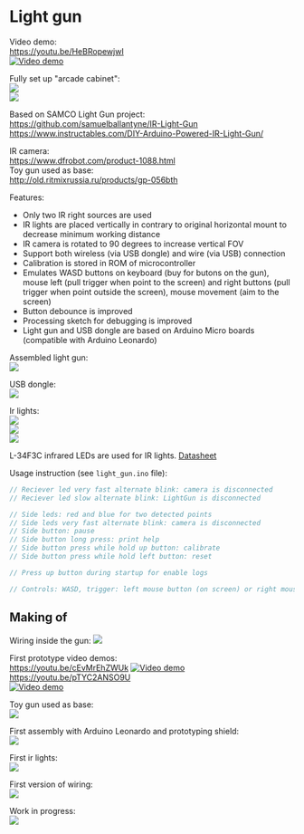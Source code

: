 
# Light gun

Video demo:  
https://youtu.be/HeBRopewjwI  
[![Video demo](https://img.youtube.com/vi/HeBRopewjwI/0.jpg)](https://www.youtube.com/watch?v=HeBRopewjwI)


Fully set up "arcade cabinet":  
![](photos/20240730_222419.jpg)    
![](photos/20240801_134350.jpg)   


Based on SAMCO Light Gun project:   
https://github.com/samuelballantyne/IR-Light-Gun  
https://www.instructables.com/DIY-Arduino-Powered-IR-Light-Gun/  

IR camera:   
https://www.dfrobot.com/product-1088.html  
Toy gun used as base:  
http://old.ritmixrussia.ru/products/gp-056bth 

Features:  
- Only two IR right sources are used
- IR lights are placed vertically in contrary to original horizontal mount to decrease minimum working distance
- IR camera is rotated to 90 degrees to increase vertical FOV
- Support both wireless (via USB dongle) and wire (via USB) connection
- Calibration is stored in ROM of microcontroller
- Emulates WASD buttons on keyboard (buy for butons on the gun), mouse left (pull trigger when point to the screen) and right buttons (pull trigger when point outside the screen), mouse movement (aim to the screen)
- Button debounce is improved
- Processing sketch for debugging is improved 
- Light gun and USB dongle are based on Arduino Micro boards (compatible with Arduino Leonardo)  

Assembled light gun:  
![](photos/20231119_162512.jpg)  

USB dongle:  
![](photos/IMG_20240801_001434.jpg)    

Ir lights:   
![](photos/20240801_132602.jpg)  
![](photos/IMG_20240801_001451.jpg)  
![](photos/IMG_20240801_001457.jpg)  

L-34F3C infrared LEDs are used for IR lights. [Datasheet](L-34F3C(Ver.19A).pdf)  

Usage instruction (see `light_gun.ino` file):  
````C++
// Reciever led very fast alternate blink: camera is disconnected
// Reciever led slow alternate blink: LightGun is disconnected

// Side leds: red and blue for two detected points
// Side leds very fast alternate blink: camera is disconnected
// Side button: pause
// Side button long press: print help
// Side button press while hold up button: calibrate
// Side button press while hold left button: reset

// Press up button during startup for enable logs

// Controls: WASD, trigger: left mouse button (on screen) or right mouse button (off screen)
````


## Making of

Wiring inside the gun:
![](photos/20231119_163345.jpg)  

First prototype video demos:  
https://youtu.be/cEvMrEhZWUk
[![Video demo](https://img.youtube.com/vi/cEvMrEhZWUk/0.jpg)](https://www.youtube.com/watch?v=cEvMrEhZWUk)  
https://youtu.be/pTYC2ANSO9U  
[![Video demo](https://img.youtube.com/vi/pTYC2ANSO9U/0.jpg)](https://www.youtube.com/watch?v=pTYC2ANSO9U)  

Toy gun used as base:   
![](photos/20201205_132038_001.jpg)  

First assembly with Arduino Leonardo and prototyping shield:   
![](photos/20201225_005429.jpg)  

First ir lights:  
![](photos/20201220_211140.jpg)   

First version of wiring:   
![](photos/20231028_232612.jpg)  
  
Work in progress:  
![](photos/20231105_005429.jpg)  


